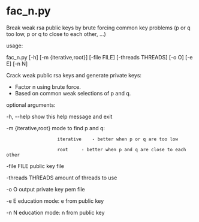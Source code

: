 # fac_n.py
Break weak rsa public keys by brute forcing common key problems (p or q too low, p or q to close to each other, ...)

usage: 

fac_n.py [-h] [-m {iterative,root}] [-file FILE] [-threads THREADS]
                [-o O] [-e E] [-n N]

Crack weak public rsa keys and generate private keys:
- Factor n using brute force.
- Based on common weak selections of p and q.

optional arguments:

  -h, --help           show this help message and exit
  
  -m {iterative,root}  mode to find p and q:
  
                       iterative	- better when p or q are too low
                       
                       root		- better when p and q are close to each other
                       
  -file FILE           public key file
  
  -threads THREADS     amount of threads to use
  
  -o O                 output private key pem file
  
  -e E                 education mode: e from public key
  
  -n N                 education mode: n from public key

